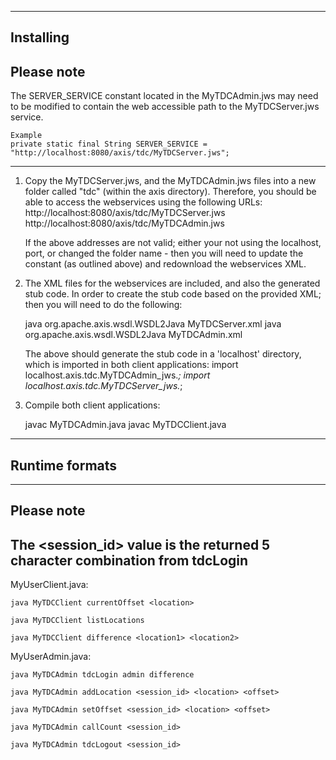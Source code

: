 -----------------------------------------------------------------------------------------
Installing
-----------------------------------------------------------------------------------------
Please note
-----------------------------------------------------------------------------------------
The SERVER_SERVICE constant located in the MyTDCAdmin.jws may need to be modified to contain 
the web accessible path to the MyTDCServer.jws service.

	Example
	private static final String SERVER_SERVICE = "http://localhost:8080/axis/tdc/MyTDCServer.jws";

-----------------------------------------------------------------------------------------

1) Copy the MyTDCServer.jws, and the MyTDCAdmin.jws files into a new folder called "tdc" (within the axis directory).
   Therefore, you should be able to access the webservices using the following URLs:
   http://localhost:8080/axis/tdc/MyTDCServer.jws
   http://localhost:8080/axis/tdc/MyTDCAdmin.jws

   If the above addresses are not valid; either your not using the localhost, port, or changed the folder name - then you
   will need to update the constant (as outlined above) and redownload the webservices XML.

2) The XML files for the webservices are included, and also the generated stub code. In order to create the stub code based
   on the provided XML; then you will need to do the following:
 
   java org.apache.axis.wsdl.WSDL2Java MyTDCServer.xml
   java org.apache.axis.wsdl.WSDL2Java MyTDCAdmin.xml

   The above should generate the stub code in a 'localhost' directory, which is imported in both client applications:
   import localhost.axis.tdc.MyTDCAdmin_jws.*;
   import localhost.axis.tdc.MyTDCServer_jws.*;

3) Compile both client applications:

   javac MyTDCAdmin.java
   javac MyTDCClient.java

-----------------------------------------------------------------------------------------
Runtime formats
-----------------------------------------------------------------------------------------
-----------------------------------------------------------------------------------------
Please note
-----------------------------------------------------------------------------------------
The <session_id> value is the returned 5 character combination from tdcLogin
-----------------------------------------------------------------------------------------

MyUserClient.java:

	java MyTDCClient currentOffset <location>
	
	java MyTDCClient listLocations

	java MyTDCClient difference <location1> <location2>

	
MyUserAdmin.java:

	java MyTDCAdmin tdcLogin admin difference

	java MyTDCAdmin addLocation <session_id> <location> <offset>

	java MyTDCAdmin setOffset <session_id> <location> <offset>

	java MyTDCAdmin callCount <session_id>

	java MyTDCAdmin tdcLogout <session_id>
